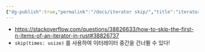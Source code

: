 ```yaml
---
{"dg-publish":true,"permalink":"/docs/iterator skip/","title":"iterator skip"}
---
```


- https://stackoverflow.com/questions/38826633/how-to-skip-the-first-n-items-of-an-iterator-in-rust#38826737
- `skip(times: usize)` 를 사용하여 이터레이터 중간을 건너뛸 수 있다!
